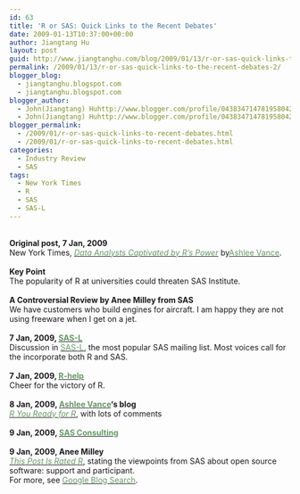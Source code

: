 ```yaml
---
id: 63
title: 'R or SAS: Quick Links to the Recent Debates'
date: 2009-01-13T10:37:00+00:00
author: Jiangtang Hu
layout: post
guid: http://www.jiangtanghu.com/blog/2009/01/13/r-or-sas-quick-links-to-the-recent-debates-2/
permalink: /2009/01/13/r-or-sas-quick-links-to-the-recent-debates-2/
blogger_blog:
  - jiangtanghu.blogspot.com
  - jiangtanghu.blogspot.com
blogger_author:
  - John(Jiangtang) Huhttp://www.blogger.com/profile/04383471478195804254JiangtangHu@gmail.com
  - John(Jiangtang) Huhttp://www.blogger.com/profile/04383471478195804254JiangtangHu@gmail.com
blogger_permalink:
  - /2009/01/r-or-sas-quick-links-to-recent-debates.html
  - /2009/01/r-or-sas-quick-links-to-recent-debates.html
categories:
  - Industry Review
  - SAS
tags:
  - New York Times
  - R
  - SAS
  - SAS-L
---
```

 <span style="font-family: Arial;"></span>

<div>
  <strong><br /> Original post, 7 Jan, 2009</strong>
</div>

<div>
  <strong> </strong>
</div>

<div>
  New York Times, <a href="http://www.nytimes.com/2009/01/07/technology/business-computing/07program.html" target="_blank"><em><span style="color: #669966;">Data Analysts Captivated by R&#8217;s Power</span></em></a> by<a href="http://topics.nytimes.com/top/reference/timestopics/people/v/ashlee_vance/index.html?inline=nyt-per" target="_blank"><span style="color: #669966;">Ashlee Vance</span></a>.
</div>

<div>
</div>

<div>
  <strong><br /> Key Point</strong>
</div>

<div>
</div>

<div>
  The popularity of R at universities could threaten SAS Institute.
</div>

<div>
</div>

<div>
  <strong><br /> A Controversial Review by Anee Milley from SAS</strong>
</div>

<div>
  <strong> </strong>
</div>

<div>
  We have customers who build engines for aircraft. I am happy they are not using freeware when I get on a jet.
</div>

<div>
</div>

<div>
  <strong><br /> 7 Jan, 2009, </strong><a href="http://www.listserv.uga.edu/cgi-bin/wa?A1=ind0901b&L=sas-l#44" target="_blank"><span style="color: #669966;"><strong>SAS-L</strong></span></a>
</div>

<div>
</div>

<div>
  Discussion in <a href="http://www.listserv.uga.edu/cgi-bin/wa?A1=ind0901b&L=sas-l#44" target="_blank"><span style="color: #669966;">SAS-L</span></a>, the most popular SAS mailing list. Most voices call for the incorporate both R and SAS.
</div>

<div>
</div>

<div>
  <strong><br /> 7 Jan, 2009, </strong><a href="http://groups.google.com/group/r-help-archive/browse_thread/thread/5502fdc60d063833/352fc11a5b833f12" target="_blank"><span style="color: #669966;"><strong>R-help</strong></span></a>
</div>

<div>
</div>

<div>
  Cheer for the victory of R.
</div>

<div>
</div>

<div>
  <strong><br /> 8 Jan, 2009, </strong><a href="http://topics.nytimes.com/top/reference/timestopics/people/v/ashlee_vance/index.html?inline=nyt-per" target="_blank"><span style="color: #669966;"><strong>Ashlee Vance</strong></span></a><strong>&#8216;s blog</strong>
</div>

<div>
</div>

<div>
  <a href="http://bits.blogs.nytimes.com/2009/01/08/r-you-ready-for-r/" target="_blank"><em><span style="color: #669966;">R You Ready for R</span></em></a>, with lots of comments
</div>

<div>
</div>

<div>
  <strong><br /> 9 Jan, 2009, </strong><a href="http://groups.google.com/group/sasconsulting/topics" target="_blank"><span style="color: #669966;"><strong>SAS Consulting</strong></span></a>
</div>

<div>
</div>

<div>
  <strong><br /> 9 Jan, 2009, Anee Milley</strong>
</div>

<div>
  <a href="http://blogs.sas.com/sascom/index.php?/archives/434-This-post-is-rated-R.html" target="_blank"><em><span style="color: #669966;">This Post Is Rated R</span></em></a>, stating the viewpoints from SAS about open source software: support and participant.
</div>

<div>
</div>

<div>
  For more, see <a href="http://blogsearch.google.com/blogsearch?hl=en&ie=UTF-8&q=R+SAS&btnG=Search+Blogs" target="_blank"><span style="color: #669966;">Google Blog Search</span></a>.
</div>